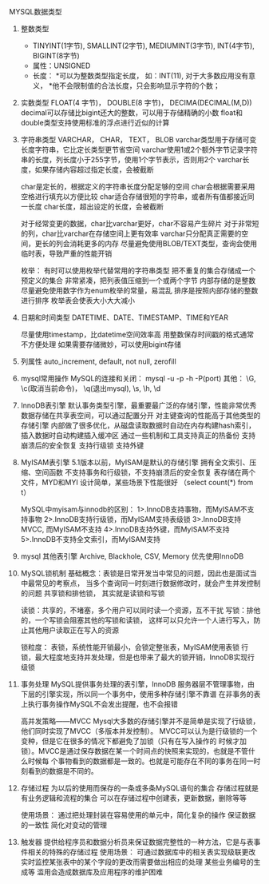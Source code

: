 MYSQL数据类型

1. 整数类型
    * TINYINT(1字节), SMALLINT(2字节), MEDIUMINT(3字节), INT(4字节), BIGINT(8字节)
    * 属性：UNSIGNED
    * 长度：
        *可以为整数类型指定长度， 如：INT(11), 对于大多数应用没有意义，
        *他不会限制值的合法长度，只会影响显示字符的个数；

2. 实数类型
    FLOAT(4 字节)， DOUBLE(8 字节)， DECIMA(DECIMAL(M,D))
    decimal可以存储比bigint还大的整数，可以用于存储精确的小数
    float和double类型支持使用标准的浮点进行近似的计算

3. 字符串类型
    VARCHAR， CHAR， TEXT， BLOB
    varchar类型用于存储可变长度字符串，它比定长类型更节省空间
    varchar使用1或2个额外字节记录字符串的长度，列长度小于255字节，使用1个字节表示，否则用2个
    varchar长度，如果存储内容超过指定长度，会被截断

    char是定长的，根据定义的字符串长度分配足够的空间
    char会根据需要采用空格进行填充以方便比较
    char适合存储很短的字符串，或者所有值都接近同一长度
    char长度，超出设定的长度，会被截断

    对于经常变更的数据，char比varchar更好，char不容易产生碎片
    对于非常短的列，char比varchar在存储空间上更有效率
    varchar只分配真正需要的空间，更长的列会消耗更多的内存
    尽量避免使用BLOB/TEXT类型，查询会使用临时表，导致严重的性能开销

    枚举：
        有时可以使用枚举代替常用的字符串类型
        把不重复的集合存储成一个预定义的集合
        非常紧凑，把列表值压缩到一个或两个字节
        内部存储的是整数
        尽量避免使用数字作为enum枚举的常量，易混乱
        排序是按照内部存储的整数进行排序
        枚举表会使表大小大大减小

4. 日期和时间类型
    DATETIME、DATE、TIMESTAMP、TIME和YEAR

    尽量使用timestamp，比datetime空间效率高
    用整数保存时间戳的格式通常不方便处理
    如果需要存储微妙，可以使用bigint存储

5. 列属性
    auto_increment, default, not null, zerofill

6. mysql常用操作
    MySQL的连接和关闭： mysql -u -p -h -P(port)
    其他： \G, \c(取消当前命令)， \q(退出mysql), \s, \h, \d

7. InnoDB表引擎
    默认事务类型引擎，最重要最广泛的存储引擎，性能非常优秀
    数据存储在共享表空间，可以通过配置分开
    对主键查询的性能高于其他类型的存储引擎
    内部做了很多优化，从磁盘读取数据时自动在内存构建hash索引，插入数据时自动构建插入缓冲区
    通过一些机制和工具支持真正的热备份
    支持崩溃后的安全恢复
    支持行级锁
    支持外键

8. MyISAM表引擎
    5.1版本以前，MyISAM是默认的存储引擎
    拥有全文索引、压缩、空间函数
    不支持事务和行级锁，不支持崩溃后的安全恢复
    表存储在两个文件，MYD和MYI
    设计简单，某些场景下性能很好 （select count(*) from t）


    MySQL中myisam与innodb的区别：
        1>.InnoDB支持事物，而MyISAM不支持事物
        2>.InnoDB支持行级锁，而MyISAM支持表级锁
        3>.InnoDB支持MVCC, 而MyISAM不支持
        4>.InnoDB支持外键，而MyISAM不支持
        5>.InnoDB不支持全文索引，而MyISAM支持

9. mysql 其他表引擎
    Archive, Blackhole, CSV, Memory
    优先使用InnoDB

10. MySQL锁机制
    基础概念：表锁是日常开发当中常见的问题，因此也是面试当中最常见的考察点，
        当多个查询同一时刻进行数据修改时，就会产生并发控制的问题
    共享锁和排他锁， 其实就是读锁和写锁

    读锁：共享的，不堵塞，多个用户可以同时读一个资源，互不干扰
    写锁：排他的，一个写锁会阻塞其他的写锁和读锁，
        这样可以只允许一个人进行写入，防止其他用户读取正在写入的资源

    锁粒度：
        表锁，系统性能开销最小，会锁定整张表，MyISAM使用表锁
        行锁，最大程度地支持并发处理，但是也带来了最大的锁开销，InnoDB实现行级锁

11. 事务处理
    MySQL提供事务处理的表引擎，InnoDB
    服务器层不管理事物，由下层的引擎实现，所以同一个事务中，使用多种存储引擎不靠谱
    在非事务的表上执行事务操作MySQL不会发出提醒，也不会报错

    高并发策略——MVCC
        Mysql大多数的存储引擎并不是简单是实现了行级锁，他们同时实现了MVCC（多版本并发控制）。
        MVCC可以认为是行级锁的一个变种，但是它在很多的情况下都避免了加锁（只有在写入操作的
        时候才加锁）。MVCC是通过保存数据在某一个时间点的快照来实现的，也就是不管什么时候每
        个事物看到的数据都是一致的。也就是可能存在不同的事务在同一时刻看到的数据是不同的。


12. 存储过程
    为以后的使用而保存的一条或多条MySQL语句的集合
    存储过程就是有业务逻辑和流程的集合
    可以在存储过程中创建表，更新数据，删除等等

    使用场景：
        通过把处理封装在容易使用的单元中，简化复杂的操作
        保证数据的一致性
        简化对变动的管理

13. 触发器
    提供给程序员和数据分析员来保证数据完整性的一种方法，它是与表事件相关的特殊的存储过程
    使用场景：
        可通过数据库中的相关表实现级联更改
        实时监控某张表中的某个字段的更改而需要做出相应的处理
        某些业务编号的生成等
        滥用会造成数据库及应用程序的维护困难









